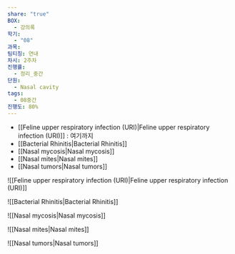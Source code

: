 ```yaml
---
share: "true"
BOX:
  - 강의록
학기:
  - "08"
과목: 
팀티칭: 연내
차시: 2주차
진행률:
  - 정리_중간
단원:
  - Nasal cavity
tags:
  - 08중간
진행도: 80%
---
```


- [[Feline upper respiratory infection (URI)|Feline upper respiratory infection (URI)]] : 여기까지
- [[Bacterial Rhinitis|Bacterial Rhinitis]]
- [[Nasal mycosis|Nasal mycosis]]
- [[Nasal mites|Nasal mites]]
- [[Nasal tumors|Nasal tumors]]



![[Feline upper respiratory infection (URI)|Feline upper respiratory infection (URI)]]

![[Bacterial Rhinitis|Bacterial Rhinitis]]

![[Nasal mycosis|Nasal mycosis]]

![[Nasal mites|Nasal mites]]

![[Nasal tumors|Nasal tumors]]
